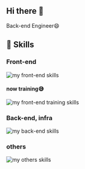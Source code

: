 ## Hi there 👋
Back-end Engineer😄
<!--
**riii111/riii111** is a ✨ _special_ ✨ repository because its `README.md` (this file) appears on your GitHub profile.

Here are some ideas to get you started:

- 🔭 I’m currently working on ...
- 🌱 I’m currently learning ...
- 👯 I’m looking to collaborate on ...
- 🤔 I’m looking for help with ...
- 💬 Ask me about ...
- 📫 How to reach me: ...
- 😄 Pronouns: ...
- ⚡ Fun fact: ...
-->

<!-- 参考→ https://qiita.com/mmnn/items/cf465d271171cba8bd51 -->

<!-- 1. GitHub usernameを変更 -->
<!-- <div align="right">
  <img src="https://komarev.com/ghpvc/?username=riii111" />
</div> -->

<!-- 3. 好きな技術スタックに変更 -->
<!-- ライトモート：theme=light, ダークモート：theme=dark -->
<!-- アイコンの選択肢一覧：https://arc.net/l/quote/zizyykfh -->
## 🌱 Skills
### Front-end
<img alt="my front-end skills" src="https://skillicons.dev/icons?theme=dark&perline=7&i=js,ts,react,next" />

#### now training😅
<img alt="my front-end training skills" src="https://skillicons.dev/icons?theme=dark&perline=7&i=html,css,vue,nuxt" />

### Back-end, infra
<img alt="my back-end skills" src="https://skillicons.dev/icons?theme=dark&perline=7&i=python,fastapi,django,ts,nestjs,docker,aws" />

### others
<img alt="my others skills" src="https://skillicons.dev/icons?theme=dark&perline=7&i=c,cpp,linux" />

<!-- 4. GitHub usernameを変更, 2箇所 -->
<!-- ライトモート：theme=light, ダークモート：theme=vue-dark  -->
<!-- ## 🏃‍♀️ Activities
<div align="left"> 
  <img alt="Top Langs" height="170px" src="https://github-readme-stats.vercel.app/api?username=riii111&theme=vue-dark&layout=compact" />
  <img alt="github stats" height="170px" src="https://github-readme-stats.vercel.app/api/top-langs/?username=riii111&theme=vue-dark&layout=compact" />
</div> -->
